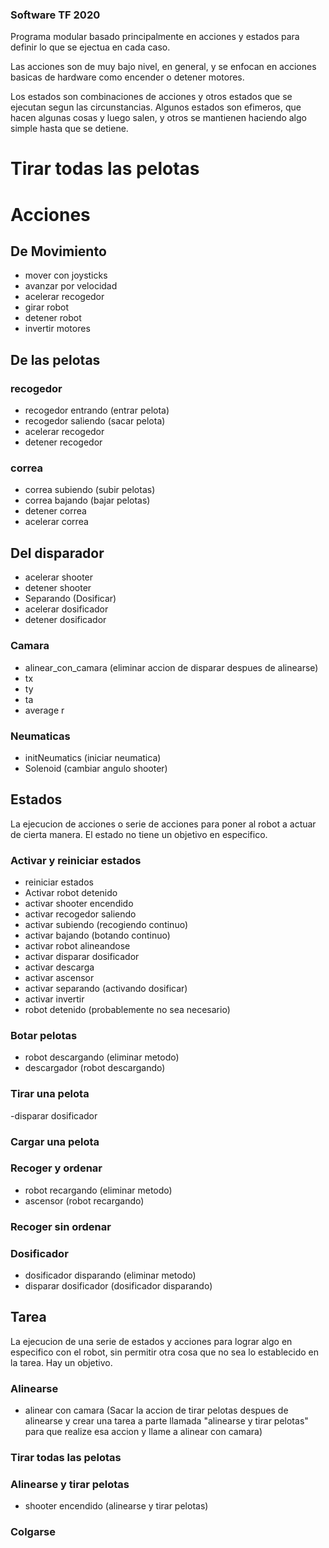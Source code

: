 ### Software TF 2020
Programa modular basado principalmente en acciones y estados para definir lo que se ejectua en cada caso.

Las acciones son de muy bajo nivel, en general, y se enfocan en acciones basicas de hardware como encender o detener motores. 

Los estados son combinaciones de acciones y otros estados que se ejecutan segun las circunstancias. Algunos estados son efimeros, que hacen algunas cosas y luego salen, y otros se mantienen haciendo algo simple hasta que se detiene.

# Tirar todas las pelotas
# Acciones

## De Movimiento
- mover con joysticks 
- avanzar por velocidad
- acelerar recogedor
- girar robot
- detener robot
- invertir motores


## De las pelotas

### recogedor
- recogedor entrando (entrar pelota)
- recogedor saliendo (sacar pelota)
- acelerar recogedor
- detener recogedor


### correa
- correa subiendo (subir pelotas)
- correa bajando (bajar pelotas)
- detener correa
- acelerar correa


## Del disparador
- acelerar shooter
- detener shooter 
- Separando (Dosificar)
- acelerar dosificador
- detener dosificador

### Camara
 - alinear_con_camara (eliminar accion de disparar despues de alinearse)
 - tx
 - ty
 - ta
 - average r


### Neumaticas
- initNeumatics (iniciar neumatica)
- Solenoid (cambiar angulo shooter)


## Estados 
La ejecucion de acciones o serie de acciones para poner al robot a actuar de cierta manera. El estado no tiene un objetivo en especifico.
### Activar y reiniciar estados
- reiniciar estados
- Activar robot detenido 
- activar shooter encendido
- activar recogedor saliendo
- activar subiendo (recogiendo continuo)
- activar bajando (botando continuo)
- activar robot alineandose
- activar disparar dosificador
- activar descarga
- activar ascensor
- activar separando (activando dosificar)
- activar invertir
- robot detenido (probablemente no sea necesario)
### Botar pelotas
- robot descargando (eliminar metodo)
- descargador (robot descargando)
### Tirar una pelota
-disparar dosificador
### Cargar una pelota
### Recoger y ordenar
- robot recargando (eliminar metodo)
- ascensor (robot recargando)
### Recoger sin ordenar

### Dosificador
- dosificador disparando (eliminar metodo)
- disparar dosificador (dosificador disparando)

## Tarea 
La ejecucion de una serie de estados y acciones para lograr algo en especifico con el robot, sin permitir otra cosa que no sea lo establecido en la tarea. Hay un objetivo.

### Alinearse
- alinear con camara (Sacar la accion de tirar pelotas despues de alinearse y crear una tarea a parte llamada "alinearse y tirar pelotas" para que realize esa accion y llame a alinear con camara)
### Tirar todas las pelotas
### Alinearse y tirar pelotas
- shooter encendido (alinearse y tirar pelotas)
### Colgarse